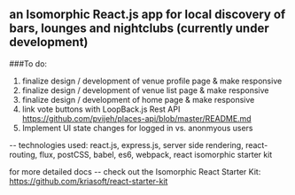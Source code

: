 ## an Isomorphic React.js app for local discovery of bars, lounges and nightclubs (currently under development) 

###To do:
1) finalize design / development of venue profile page & make responsive
2) finalize design / development of venue list page & make responsive
3) finalize design / development of home page & make responsive
4) link vote buttons with LoopBack.js Rest API https://github.com/pvijeh/places-api/blob/master/README.md
5) Implement UI state changes for logged in vs. anonmyous users 




-- technologies used:  react.js, express.js, server side rendering, react-routing, flux, postCSS, babel, es6, webpack, react isomorphic starter kit


for more detailed docs -- check out the Isomorphic React Starter Kit: 
https://github.com/kriasoft/react-starter-kit

